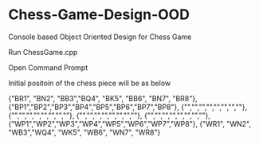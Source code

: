 # Chess-Game-Design-OOD
Console based Object Oriented Design for Chess Game

Run ChessGame.cpp

Open Command Prompt 

Initial positoin of the chess piece will be as below

{"BR1", "BN2", "BB3","BQ4", "BK5", "BB6", "BN7", "BR8"},
		{"BP1","BP2","BP3","BP4","BP5","BP6","BP7","BP8"},
		{"","","","","","","",""},
		{"","","","","","","",""},
		{"","","","","","","",""},
		{"","","","","","","",""},
		{"WP1","WP2","WP3","WP4","WP5","WP6","WP7","WP8"},
		{"WR1", "WN2", "WB3","WQ4", "WK5", "WB6", "WN7", "WR8"}
